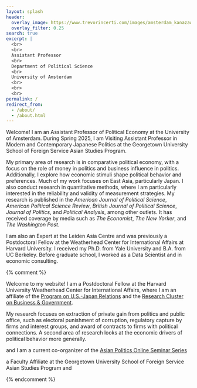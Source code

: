 ```yaml
---
layout: splash
header:
  overlay_image: https://www.trevorincerti.com/images/amsterdam_kanazawa.jpeg
  overlay_filter: 0.25
search: true
excerpt: |
  <br>
  <br>
  Assistant Professor
  <br>
  Department of Political Science
  <br>
  University of Amsterdam
  <br>
  <br>
  <br>
permalink: /
redirect_from: 
  - /about/
  - /about.html
---
```


Welcome! I am an Assistant Professor of Political Economy at the University of Amsterdam. During Spring 2025, I am Visiting Assistant Professor in Modern and Contemporary Japanese Politics at the Georgetown University School of Foreign Service Asian Studies Program. 

My primary area of research is in comparative political economy, with a focus on the role of money in politics and business influence in politics. Additionally, I explore how economic stimuli shape political behavior and preferences. Much of my work focuses on East Asia, particularly Japan. I also conduct research in quantitative methods, where I am particularly interested in the reliability and validity of measurement strategies. My research is published in the *American Journal of Political Science*, *American Political Science Review*, *British Journal of Political Science*, *Journal of Politics*, and *Political Analysis*, among other outlets. It has received coverage by media such as *The Economist*, *The New Yorker*, and *The Washington Post*. 

I am also an Expert at the Leiden Asia Centre and was previously a Postdoctoral Fellow at the Weatherhead Center for International Affairs at Harvard University. I received my Ph.D. from Yale University and B.A. from UC Berkeley. Before graduate school, I worked as a Data Scientist and in economic consulting. 


{% comment %}
  
 Welcome to my website! I am a Postdoctoral Fellow at the Harvard University Weatherhead Center for International Affairs, where I am an affiliate of the [Program on U.S.-Japan Relations](https://programs.wcfia.harvard.edu/us-japan) and the [Research Cluster on Business & Government](https://projects.iq.harvard.edu/wrc22-business-and-government).

My research focuses on extraction of private gain from politics and public office, such as electoral punishment of corruption, regulatory capture by firms and interest groups, and award of contracts to firms with political connections. A second area of research looks at the economic drivers of political behavior more generally.

and I am a current co-organizer of the [Asian Politics Online Seminar Series](https://aposs.cc)

a Faculty Affiliate at the Georgetown University School of Foreign Service Asian Studies Program and


{% endcomment %}











